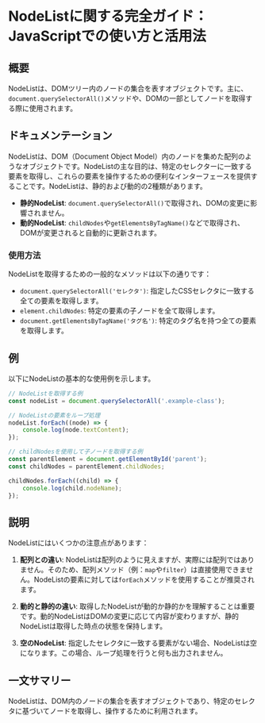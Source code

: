 <!--
Meta Description: # NodeListに関する完全ガイド：JavaScriptでの使い方と活用法 ## 概要 NodeListは、DOMツリー内のノードの集合を表すオブジェクトです。主に、`document.querySelectorAll()`メソッドや、DOMの一部としてノードを取得する際に使用されます。 ## ...
Meta Keywords: document, childnodes, nodelistは, queryselectorall, const
-->

# NodeListに関する完全ガイド：JavaScriptでの使い方と活用法

## 概要
NodeListは、DOMツリー内のノードの集合を表すオブジェクトです。主に、`document.querySelectorAll()`メソッドや、DOMの一部としてノードを取得する際に使用されます。

## ドキュメンテーション
NodeListは、DOM（Document Object Model）内のノードを集めた配列のようなオブジェクトです。NodeListの主な目的は、特定のセレクターに一致する要素を取得し、これらの要素を操作するための便利なインターフェースを提供することです。NodeListは、静的および動的の2種類があります。

- **静的NodeList**: `document.querySelectorAll()`で取得され、DOMの変更に影響されません。
- **動的NodeList**: `childNodes`や`getElementsByTagName()`などで取得され、DOMが変更されると自動的に更新されます。

### 使用方法
NodeListを取得するための一般的なメソッドは以下の通りです：

- `document.querySelectorAll('セレクタ')`: 指定したCSSセレクタに一致する全ての要素を取得します。
- `element.childNodes`: 特定の要素の子ノードを全て取得します。
- `document.getElementsByTagName('タグ名')`: 特定のタグ名を持つ全ての要素を取得します。

## 例
以下にNodeListの基本的な使用例を示します。

```javascript
// NodeListを取得する例
const nodeList = document.querySelectorAll('.example-class');

// NodeListの要素をループ処理
nodeList.forEach((node) => {
    console.log(node.textContent);
});
```

```javascript
// childNodesを使用して子ノードを取得する例
const parentElement = document.getElementById('parent');
const childNodes = parentElement.childNodes;

childNodes.forEach((child) => {
    console.log(child.nodeName);
});
```

## 説明
NodeListにはいくつかの注意点があります：

1. **配列との違い**: NodeListは配列のように見えますが、実際には配列ではありません。そのため、配列メソッド（例：`map`や`filter`）は直接使用できません。NodeListの要素に対しては`forEach`メソッドを使用することが推奨されます。
   
2. **動的と静的の違い**: 取得したNodeListが動的か静的かを理解することは重要です。動的NodeListはDOMの変更に応じて内容が変わりますが、静的NodeListは取得した時点の状態を保持します。

3. **空のNodeList**: 指定したセレクタに一致する要素がない場合、NodeListは空になります。この場合、ループ処理を行うと何も出力されません。

## 一文サマリー
NodeListは、DOM内のノードの集合を表すオブジェクトであり、特定のセレクタに基づいてノードを取得し、操作するために利用されます。
